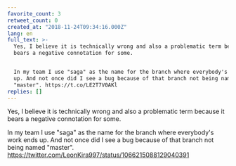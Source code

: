 ```yaml
---
favorite_count: 3
retweet_count: 0
created_at: "2018-11-24T09:34:16.000Z"
lang: en
full_text: >-
  Yes, I believe it is technically wrong and also a problematic term because it
  bears a negative connotation for some.


  In my team I use "saga" as the name for the branch where everybody's work ends
  up. And not once did I see a bug because of that branch not being named
  "master". https://t.co/LE2T7V0AKl
replies: []
---
```


Yes, I believe it is technically wrong and also a problematic term because it
bears a negative connotation for some.

In my team I use "saga" as the name for the branch where everybody's work ends
up. And not once did I see a bug because of that branch not being named
"master". <https://twitter.com/LeonKira997/status/1066215088129040391>
